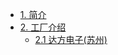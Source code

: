 * [1. 简介](start.md)
* [2. 工厂介绍](factory/达方电子(苏州).md)
    * [2.1 达方电子(苏州)](factory/达方电子(苏州).md)

    